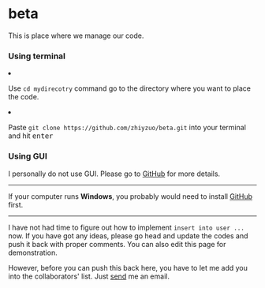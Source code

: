 # beta

<p>This is place where we manage our code.</p>

<h3>Using terminal</h3>
<li>
<p>Use <code>cd mydirecotry</code> command go to the directory where you want to place the code.</p>
</li>

<li>
<p>Paste <code>git clone https://github.com/zhiyzuo/beta.git</code> into your terminal and hit <kbd>enter</kbd></p>
</li>

<h3>Using GUI</h3>
<p>I personally do not use GUI. Please go to <a href="https://github.com/">GitHub</a> for more details.</p>

<hr>

<p>If your computer runs <b>Windows</b>, you probably would need to install <a href="https://github.com/">GitHub</a> first.<p>

<hr>

<p>I have not had time to figure out how to implement <code>insert into user ...</code> now. 
If you have got any ideas, please go head and update the codes and push it back with proper comments.
You can also edit this page for demonstration.</p>

<p>However, before you can push this back here, you have to let me add you into the collaborators' list. Just <a href="mailto:zhiya-zuo@uiowa.edu?Subject=Github%20Beta%20Issues" target="_top">send</a> me an email.</p>
